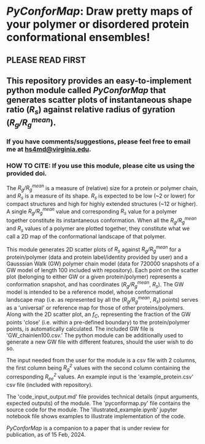 # _PyConforMap_: Draw pretty maps of your polymer or disordered protein conformational ensembles!

## PLEASE READ FIRST

## This repository provides an easy-to-implement python module called _PyConforMap_ that generates scatter plots of instantaneous shape ratio (_R<sub>s</sub>_) against relative radius of gyration (_R<sub>g</sub>/R<sub>g</sub><sup>mean</sup>_).

### If you have comments/suggestions, please feel free to email me at hs4md@virginia.edu.

### HOW TO CITE: If you use this module, please cite us using the provided doi. 

The _R<sub>g</sub>/R<sub>g</sub><sup>mean</sup>_ is a measure of (relative) size for a protein or polymer chain, and _R<sub>s</sub>_ is a measure of its shape. _R<sub>s</sub>_ is expected to be low (~2 or lower) for compact structures and high for highly extended structures (~12 or higher). A single _R<sub>g</sub>/R<sub>g</sub><sup>mean</sup>_ value and corresponding _R<sub>s</sub>_ value for a polymer together constitute its instantaneous conformation. When all the _R<sub>g</sub>/R<sub>g</sub><sup>mean</sup>_ and  _R<sub>s</sub>_ values of a polymer are plotted together, they constitute what we call a 2D map of the conformational landscape of that polymer.

This module generates 2D scatter plots of _R<sub>s</sub>_ against _R<sub>g</sub>/R<sub>g</sub><sup>mean</sup>_ for a protein/polymer (data and protein label/identity provided by user) and a Gausssian Walk (GW) polymer chain model (data for 720000 snapshots of a GW model of length 100 included with repository). Each point on the scatter plot (belonging to either GW or a given protein/polymer) represents a conformation snapshot, and has coordinates (_R<sub>g</sub>/R<sub>g</sub><sup>mean</sup>_, _R<sub>s</sub>_). The GW model is intended to be a reference model, whose conformational landscape map (i.e. as represented by all the (_R<sub>g</sub>/R<sub>g</sub><sup>mean</sup>_, _R<sub>s</sub>_) points) serves as a 'universal' or reference map for those of other proteins/polymers. Along with the 2D scatter plot, an _f<sub>C</sub>_, representing the fraction of the GW points 'close' (i.e. within a pre-defined boundary) to the protein/polymer points, is automatically calculated. The included GW file is 'GW_chainlen100.csv.' The python module can be additionally used to generate a new GW file with different features, should the user wish to do so.

The input needed from the user for the module is a csv file with 2 columns, the first column being _R<sub>g</sub><sup>2</sup>_ values with the second column containing the corresponding _R<sub>ee</sub><sup>2</sup>_ values. An example input is the 'example_protein.csv' csv file (included with repository).  

The 'code_input_output.md' file provides technical details (input arguments, expected outputs) of the module. The 'pyconformap.py' file contains the source code for the module.  The 'illustrated_example.ipynb' jupyter notebook file shows examples to illustrate implementation of the code. 

_PyConforMap_ is a companion to a paper that is under review for publication, as of 15 Feb, 2024. 